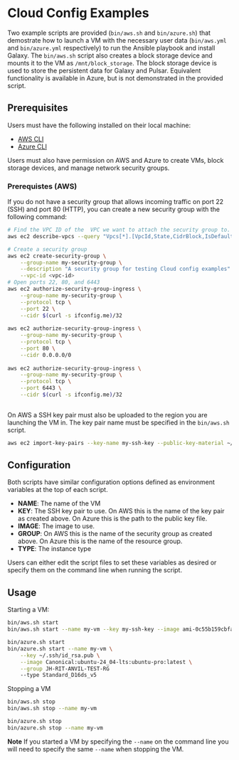 # Cloud Config Examples


Two example scripts are provided (`bin/aws.sh` and `bin/azure.sh`) that demostrate how to launch a VM with the necessary user data (`bin/aws.yml` and `bin/azure.yml` respectively) to run the Ansible playbook and install Galaxy. The `bin/aws.sh` script also creates a block storage device and mounts it to the VM as `/mnt/block_storage`. The block storage device is used to store the persistent data for Galaxy and Pulsar.  Equivalent functionality is available in Azure, but is not demonstrated in the provided script.

## Prerequisites

Users must have the following installed on their local machine:
- [AWS CLI](https://docs.aws.amazon.com/cli/latest/userguide/cli-chap-install.html)
- [Azure CLI](https://docs.microsoft.com/en-us/cli/azure/install-azure-cli)

Users must also have permission on AWS and Azure to create VMs, block storage devices, and manage network security groups.

### Prerequistes (AWS)

If you do not have a security group that allows incoming traffic on port 22 (SSH) and port 80 (HTTP), you can create a new security group with the following command:

```bash
# Find the VPC ID of the  VPC we want to attach the security group to.
aws ec2 describe-vpcs --query "Vpcs[*].[VpcId,State,CidrBlock,IsDefault]"

# Create a security group
aws ec2 create-security-group \
    --group-name my-security-group \
    --description "A security group for testing Cloud config examples" \
    --vpc-id <vpc-id>
# Open ports 22, 80, and 6443
aws ec2 authorize-security-group-ingress \
    --group-name my-security-group \
    --protocol tcp \
    --port 22 \
    --cidr $(curl -s ifconfig.me)/32
			
aws ec2 authorize-security-group-ingress \
    --group-name my-security-group \
    --protocol tcp \
    --port 80 \
    --cidr 0.0.0.0/0
			
aws ec2 authorize-security-group-ingress \
    --group-name my-security-group \
    --protocol tcp \
    --port 6443 \
    --cidr $(curl -s ifconfig.me)/32
			
```

On AWS a SSH key pair must also be uploaded to the region you are launching the VM in. The key pair name must be specified in the `bin/aws.sh` script.

```bash
aws ec2 import-key-pairs --key-name my-ssh-key --public-key-material ~/.ssh/id_rsa.pub
```

## Configuration

Both scripts have similar configuration options defined as environment variables at the top of each script.

- **NAME**: The name of the VM<br/> 
- **KEY**: The SSH key pair to use. On AWS this is the name of the key pair as created above. On Azure this is the path to the public key file.
- **IMAGE**: The image to use.
- **GROUP**: On AWS this is the name of the security group as created above. On Azure this is the name of the resource group.
- **TYPE**: The instance type

Users can either edit the script files to set these variables as desired or specify them on the command line when running the script.


## Usage

Starting a VM:
```bash
bin/aws.sh start
bin/aws.sh start --name my-vm --key my-ssh-key --image ami-0c55b159cbfafe1f0 --group my-security-group --type m6a.2xlarge

bin/azure.sh start
bin/azure.sh start --name my-vm \
    --key ~/.ssh/id_rsa.pub \
    --image Canonical:ubuntu-24_04-lts:ubuntu-pro:latest \
    --group JH-RIT-ANVIL-TEST-RG 
    --type Standard_D16ds_v5
```

Stopping a VM

```bash
bin/aws.sh stop
bin/aws.sh stop --name my-vm

bin/azure.sh stop
bin/azure.sh stop --name my-vm
```

**Note** If you started a VM by specifying the `--name` on the command line you will need to specify the same `--name` when stopping the VM.
